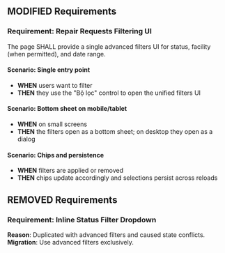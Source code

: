 ## MODIFIED Requirements

### Requirement: Repair Requests Filtering UI
The page SHALL provide a single advanced filters UI for status, facility (when permitted), and date range.

#### Scenario: Single entry point
- **WHEN** users want to filter
- **THEN** they use the "Bộ lọc" control to open the unified filters UI

#### Scenario: Bottom sheet on mobile/tablet
- **WHEN** on small screens
- **THEN** the filters open as a bottom sheet; on desktop they open as a dialog

#### Scenario: Chips and persistence
- **WHEN** filters are applied or removed
- **THEN** chips update accordingly and selections persist across reloads

## REMOVED Requirements

### Requirement: Inline Status Filter Dropdown
**Reason**: Duplicated with advanced filters and caused state conflicts.
**Migration**: Use advanced filters exclusively.
